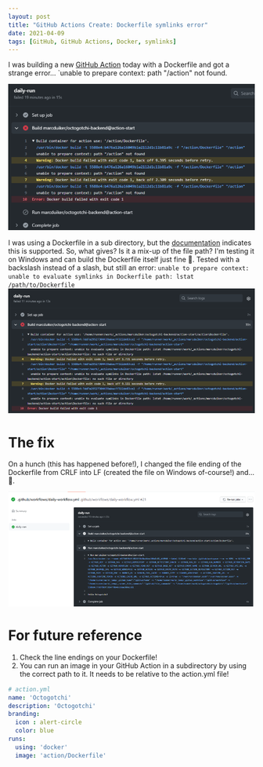 ```yaml
---
layout: post
title: "GitHub Actions Create: Dockerfile symlinks error"
date: 2021-04-09
tags: [GitHub, GitHub Actions, Docker, symlinks]
---
```


I was building a new [GitHub Action](https://docs.github.com/en/actions/creating-actions/about-actions) today with a Dockerfile and got a strange error... `unable to prepare context: path "/action" not found.


![GitHub execution error message](/images/2021/20210409/20210409_01_ErrorMessage.png)


I was using a Dockerfile in a sub directory, but the [documentation](https://docs.github.com/en/actions/creating-actions/metadata-syntax-for-github-actions#runs-for-docker-actions) indicates this is supported. So, what gives? Is it a mix-up of the file path? I'm testing it on Windows and can build the Dockerfile itself just fine 🤔. Tested with a backslash instead of a slash, but still an error:
`unable to prepare context: unable to evaluate symlinks in Dockerfile path: lstat /path/to/Dockerfile`
![GitHub execution error message with symlinks](/images/2021/20210409/20210409_02_ErrorMessage.png)

# The fix

On a hunch (this has happened before!), I changed the file ending of the Dockerfile from CRLF into LF (created the file on Windows of-course!) and... 🎉.


![Working result with a successful Docker build](/images/2021/20210409/20210409_03_Working.png)


# For future reference

1. Check the line endings on your Dockerfile!
2. You can run an image in your GitHub Action in a subdirectory by using the correct path to it. It needs to be relative to the action.yml file!


``` yaml
# action.yml
name: 'Octogotchi'
description: 'Octogotchi'
branding:
  icon : alert-circle
  color: blue
runs:
  using: 'docker'
  image: 'action/Dockerfile'
```
